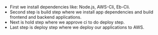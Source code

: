 - First we install dependencies like: Node.js, AWS-Cli, Eb-Cli.
- Second step is build step where we install app dependencies and build frontend and backend applications.
- Next is hold step where we approve ci to do deploy step.
- Last step is deploy step where we deploy our applications to AWS.
